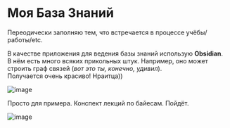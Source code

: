 # Моя База Знаний
Переодически заполняю тем, что встречается в процессе учёбы/работы/etc.

В качестве приложения для ведения базы знаний использую **Obsidian**.  
В нём есть много всяких прикольных штук. Например, оно может строить граф связей (_вот это ты, конечно, удивил_).  
Получается очень красиво! Нраитца))

![image](https://user-images.githubusercontent.com/90242691/230674861-8b5dc2c7-5e96-4325-a021-7b1feb230ea6.png)

Просто для примера. Конспект лекций по байесам. Пойдёт.

![image](https://user-images.githubusercontent.com/90242691/230675542-dbcb5b06-7b5b-4b50-a9f6-0067f845cffa.png)
